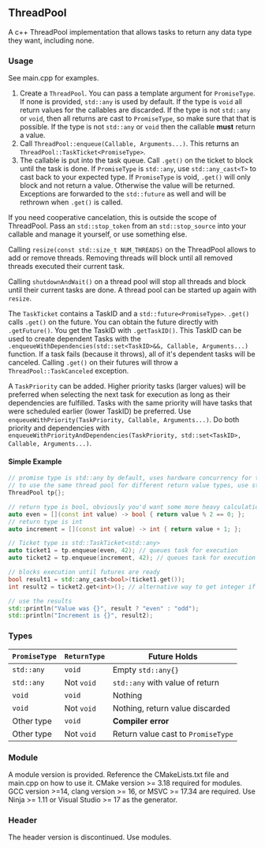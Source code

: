 ## ThreadPool

A c++ ThreadPool implementation that allows tasks to return any data type they want, including none.

### Usage
See main.cpp for examples.

1. Create a `ThreadPool`. You can pass a template argument for `PromiseType`. If none is provided, `std::any` is used by default. If the type is `void` all return values for the callables are discarded. If the type is not `std::any` or `void`, then all returns are cast to `PromiseType`, so make sure that that is possible. If the type is not `std::any` or `void` then the callable **must** return a value.
2. Call `ThreadPool::enqueue(Callable, Arguments...)`. This returns an `ThreadPool::TaskTicket<PromiseType>`.
3. The callable is put into the task queue. Call `.get()` on the ticket to block until the task is done. If `PromiseType` is `std::any`, use `std::any_cast<T>` to cast back to your expected type. If `PromiseType` is void, `.get()` will only block and not return a value. Otherwise the value will be returned. Exceptions are forwarded to the `std::future` as well and will be rethrown when `.get()` is called.

If you need cooperative cancelation, this is outside the scope of ThreadPool. Pass an `std::stop_token` from an `std::stop_source` into your callable and manage it yourself, or use something else.

Calling `resize(const std::size_t NUM_THREADS)` on the ThreadPool allows to add or remove threads. Removing threads will block until all removed threads executed their current task.

Calling `shutdownAndWait()` on a thread pool will stop all threads and block until their current tasks are done. A thread pool can be started up again with `resize`.

The `TaskTicket` contains a TaskID and a `std::future<PromiseType>`. `.get()` calls `.get()` on the future. You can obtain the future directly with `.getFuture()`. You get the TaskID with `.getTaskID()`. This TaskID can be used to create dependent Tasks with the `.enqueueWithDependencies(std::set<TaskID>&&, Callable, Arguments...)` function.
If a task fails (because it throws), all of it's dependent tasks will be canceled. Calling `.get()` on their futures will throw a `ThreadPool::TaskCanceled` exception.

A `TaskPriority` can be added. Higher priority tasks (larger values) will be preferred when selecting the next task for execution as long as their dependencies are fulfilled. Tasks with the same priority will have tasks that were scheduled earlier (lower TaskID) be preferred. Use `enqueueWithPriority(TaskPriority, Callable, Arguments...)`.
Do both priority and dependencies with `enqueueWithPriorityAndDependencies(TaskPriority, std::set<TaskID>, Callable, Arguments...)`.

#### Simple Example

```cpp
// promise type is std::any by default, uses hardware concurrency for thread pool size by default.
// to use the same thread pool for different return value types, use std::any for the PromiseType
ThreadPool tp{};

// return type is bool, obviously you'd want some more heavy calculations in your threads.
auto even = [](const int value) -> bool { return value % 2 == 0; };
// return type is int
auto increment = [](const int value) -> int { return value + 1; };

// Ticket type is std::TaskTicket<std::any>
auto ticket1 = tp.enqueue(even, 42); // queues task for execution
auto ticket2 = tp.enqueue(increment, 42); // queues task for execution

// blocks execution until futures are ready
bool result1 = std::any_cast<bool>(ticket1.get());
int result2 = ticket2.get<int>(); // alternative way to get integer if PromiseType is any

// use the results
std::println("Value was {}", result ? "even" : "odd");
std::println("Increment is {}", result2);
```

### Types

| `PromiseType` | `ReturnType`  | Future Holds                            |
|---------------|---------------|-----------------------------------------|
| `std::any`    | `void`        | Empty `std::any{}`                      |
| `std::any`    | Not `void`    | `std::any` with value of return         |
| `void`        | `void`        | Nothing                                 |
| `void`        | Not `void`    | Nothing, return value discarded         |
| Other type    | `void`        | **Compiler error**                      |
| Other type    | Not `void`    | Return value cast to `PromiseType`      |

### Module

A module version is provided. Reference the CMakeLists.txt file and main.cpp on how to use it.
CMake version >= 3.18 required for modules. GCC version >=14, clang version >= 16, or MSVC >= 17.34 are required.
Use Ninja >= 1.11 or Visual Studio >= 17 as the generator.

### Header

The header version is discontinued. Use modules.
